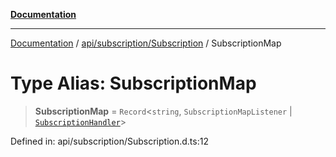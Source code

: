 [**Documentation**](../../../../index.md)

***

[Documentation](../../../../index.md) / [api/subscription/Subscription](../index.md) / SubscriptionMap

# Type Alias: SubscriptionMap

> **SubscriptionMap** = `Record`\<`string`, `SubscriptionMapListener` \| [`SubscriptionHandler`](SubscriptionHandler.md)\>

Defined in: api/subscription/Subscription.d.ts:12
